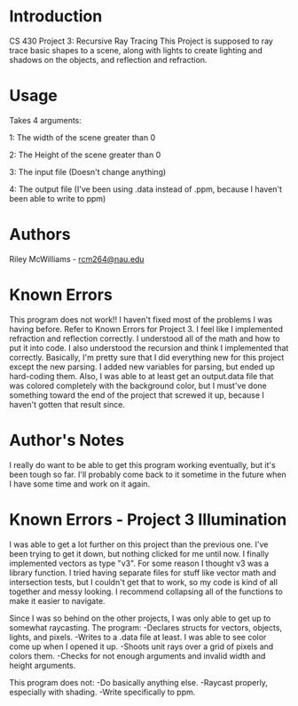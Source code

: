 # Introduction
CS 430 Project 3: Recursive Ray Tracing
This Project is supposed to ray trace basic shapes to a scene, along
with lights to create lighting and shadows on the objects, and reflection
and refraction.

# Usage
Takes 4 arguments:

1: The width of the scene greater than 0

2: The Height of the scene greater than 0

3: The input file (Doesn't change anything)

4: The output file (I've been using .data instead of .ppm, because I haven't
                    been able to write to ppm)

# Authors
Riley McWilliams - rcm264@nau.edu

# Known Errors
This program does not work!!
I haven't fixed most of the problems I was having before. Refer to Known Errors for Project 3.
I feel like I implemented refraction and reflection correctly. I understood all of the math and how to put it into code.
I also understood the recursion and think I implemented that correctly. Basically, I'm pretty sure that I did
everything new for this project except the new parsing. I added new variables for parsing, but ended up hard-coding them.
Also, I was able to at least get an output.data file that was colored completely with the background color, but I must've
done something toward the end of the project that screwed it up, because I haven't gotten that result since.

# Author's Notes
I really do want to be able to get this program working eventually, but it's been tough so far. I'll probably come
back to it sometime in the future when I have some time and work on it again.


# Known Errors - Project 3 Illumination
I was able to get a lot further on this project than the previous one. I've been trying to get it down, but nothing clicked for me until now. I finally implemented vectors as type "v3". For some reason I thought v3 was a library function. I tried having separate files for stuff like vector math and intersection tests, but I couldn't get that to work, so my code is kind of all together and messy looking. I recommend collapsing all of the functions to make it easier to navigate.

Since I was so behind on the other projects, I was only able to get up to somewhat raycasting.
The program:
-Declares structs for vectors, objects, lights, and pixels.
-Writes to a .data file at least. I was able to see color come up when I opened it up.
-Shoots unit rays over a grid of pixels and colors them.
-Checks for not enough arguments and invalid width and height arguments.

This program does not:
-Do basically anything else.
-Raycast properly, especially with shading.
-Write specifically to ppm.
